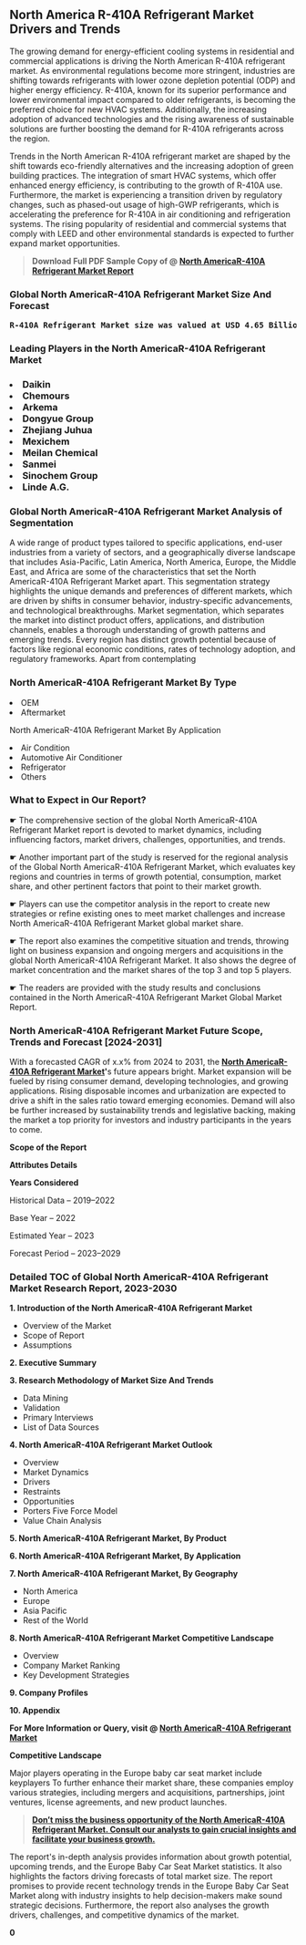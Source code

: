 <p><h2>North America R-410A Refrigerant Market Drivers and Trends</h2><p>The growing demand for energy-efficient cooling systems in residential and commercial applications is driving the North American R-410A refrigerant market. As environmental regulations become more stringent, industries are shifting towards refrigerants with lower ozone depletion potential (ODP) and higher energy efficiency. R-410A, known for its superior performance and lower environmental impact compared to older refrigerants, is becoming the preferred choice for new HVAC systems. Additionally, the increasing adoption of advanced technologies and the rising awareness of sustainable solutions are further boosting the demand for R-410A refrigerants across the region.</p><p>Trends in the North American R-410A refrigerant market are shaped by the shift towards eco-friendly alternatives and the increasing adoption of green building practices. The integration of smart HVAC systems, which offer enhanced energy efficiency, is contributing to the growth of R-410A use. Furthermore, the market is experiencing a transition driven by regulatory changes, such as phased-out usage of high-GWP refrigerants, which is accelerating the preference for R-410A in air conditioning and refrigeration systems. The rising popularity of residential and commercial systems that comply with LEED and other environmental standards is expected to further expand market opportunities.</p></p><blockquote id="" class=""><strong>Download Full PDF Sample Copy of @&nbsp;<a href="https://www.verifiedmarketreports.com/download-sample/?rid=660908&utm_source=GitHub-Jan&utm_medium=291" target="_blank">North AmericaR-410A Refrigerant Market Report</a>&nbsp;&nbsp;</strong></blockquote><h3 id="" class=""><strong>Global&nbsp;North AmericaR-410A Refrigerant Market Size And Forecast</strong></h3><pre class="reader-text-block__code-block"><strong>R-410A Refrigerant Market size was valued at USD 4.65 Billion in 2022 and is projected to reach USD 6.25 Billion by 2030, growing at a CAGR of 4.3% from 2024 to 2030.</strong></pre><h3 id="" class="">Leading Players in the&nbsp;North AmericaR-410A Refrigerant Market</h3><h3 class=""></Li><Li>Daikin</Li><Li> Chemours</Li><Li> Arkema</Li><Li> Dongyue Group</Li><Li> Zhejiang Juhua</Li><Li> Mexichem</Li><Li> Meilan Chemical</Li><Li> Sanmei</Li><Li> Sinochem Group</Li><Li> Linde A.G.</h3><h3 id="" class="">Global&nbsp;North AmericaR-410A Refrigerant Market Analysis of Segmentation</h3><p id="" class="">A wide range of product types tailored to specific applications, end-user industries from a variety of sectors, and a geographically diverse landscape that includes Asia-Pacific, Latin America, North America, Europe, the Middle East, and Africa are some of the characteristics that set the North AmericaR-410A Refrigerant Market apart. This segmentation strategy highlights the unique demands and preferences of different markets, which are driven by shifts in consumer behavior, industry-specific advancements, and technological breakthroughs. Market segmentation, which separates the market into distinct product offers, applications, and distribution channels, enables a thorough understanding of growth patterns and emerging trends. Every region has distinct growth potential because of factors like regional economic conditions, rates of technology adoption, and regulatory frameworks. Apart from contemplating</p><h3 id="" class="">North AmericaR-410A Refrigerant Market&nbsp;By Type</h3><p></Li><Li>OEM</Li><Li> Aftermarket</p><div class="" data-test-id=""><p>North AmericaR-410A Refrigerant Market&nbsp;By Application</p></div><p class=""></Li><Li>Air Condition</Li><Li> Automotive Air Conditioner</Li><Li> Refrigerator</Li><Li> Others</p><div class="" data-test-id=""><h3><span class="">What to Expect in Our Report?</span></h3></div><div class="" data-test-id=""><p><span class="">☛ The comprehensive section of the global North AmericaR-410A Refrigerant Market report is devoted to market dynamics, including influencing factors, market drivers, challenges, opportunities, and trends.</span></p></div><div class="" data-test-id=""><p><span class="">☛ Another important part of the study is reserved for the regional analysis of the Global North AmericaR-410A Refrigerant Market, which evaluates key regions and countries in terms of growth potential, consumption, market share, and other pertinent factors that point to their market growth.</span></p></div><div class="" data-test-id=""><p><span class="">☛ Players can use the competitor analysis in the report to create new strategies or refine existing ones to meet market challenges and increase North AmericaR-410A Refrigerant Market global market share.</span></p></div><div class="" data-test-id=""><p><span class="">☛ The report also examines the competitive situation and trends, throwing light on business expansion and ongoing mergers and acquisitions in the global North AmericaR-410A Refrigerant Market. It also shows the degree of market concentration and the market shares of the top 3 and top 5 players.</span></p></div><div class="" data-test-id=""><p><span class="">☛ The readers are provided with the study results and conclusions contained in the North AmericaR-410A Refrigerant Market Global Market Report.</span></p></div><div class="" data-test-id=""><h3><span class="">North AmericaR-410A Refrigerant Market Future Scope, Trends and Forecast [2024-2031]</span></h3></div><div class="" data-test-id=""><p><span class="">With a forecasted CAGR of x.x% from 2024 to 2031, the <strong><a href="https://www.verifiedmarketreports.com/download-sample/?rid=660908&utm_source=GitHub-Jan&utm_medium=291" target="_blank">North AmericaR-410A Refrigerant Market</a>'</strong>s future appears bright. Market expansion will be fueled by rising consumer demand, developing technologies, and growing applications. Rising disposable incomes and urbanization are expected to drive a shift in the sales ratio toward emerging economies. Demand will also be further increased by sustainability trends and legislative backing, making the market a top priority for investors and industry participants in the years to come.</span></p><p id="ember66" class="ember-view reader-text-block__paragraph"><strong>Scope of the Report</strong></p><p id="ember67" class="ember-view reader-text-block__paragraph"><strong>Attributes Details</strong></p><p id="ember68" class="ember-view reader-text-block__paragraph"><strong>Years Considered</strong></p><p id="ember69" class="ember-view reader-text-block__paragraph">Historical Data &ndash; 2019&ndash;2022</p><p id="ember70" class="ember-view reader-text-block__paragraph">Base Year &ndash; 2022</p><p id="ember71" class="ember-view reader-text-block__paragraph">Estimated Year &ndash; 2023</p><p id="ember72" class="ember-view reader-text-block__paragraph">Forecast Period &ndash; 2023&ndash;2029</p></div><h3 id="" class="">Detailed TOC of Global North AmericaR-410A Refrigerant Market Research Report, 2023-2030</h3><p id="" class=""><strong>1. Introduction of the North AmericaR-410A Refrigerant Market</strong></p><ul><li>Overview of the Market</li><li>Scope of Report</li><li>Assumptions</li></ul><p id="" class=""><strong>2. Executive Summary</strong></p><p id="" class=""><strong>3. Research Methodology of Market Size And Trends</strong></p><ul><li>Data Mining</li><li>Validation</li><li>Primary Interviews</li><li>List of Data Sources</li></ul><p id="" class=""><strong>4. North AmericaR-410A Refrigerant Market Outlook</strong></p><ul><li>Overview</li><li>Market Dynamics</li><li>Drivers</li><li>Restraints</li><li>Opportunities</li><li>Porters Five Force Model</li><li>Value Chain Analysis</li></ul><p id="" class=""><strong>5. North AmericaR-410A Refrigerant Market, By Product</strong></p><p id="" class=""><strong>6. North AmericaR-410A Refrigerant Market, By Application</strong></p><p id="" class=""><strong>7. North AmericaR-410A Refrigerant Market, By Geography</strong></p><ul><li>North America</li><li>Europe</li><li>Asia Pacific</li><li>Rest of the World</li></ul><p id="" class=""><strong>8. North AmericaR-410A Refrigerant Market Competitive Landscape</strong></p><ul><li>Overview</li><li>Company Market Ranking</li><li>Key Development Strategies</li></ul><p id="" class=""><strong>9. Company Profiles</strong></p><p id="" class=""><strong>10. Appendix</strong></p><p><strong>For More Information or Query, visit&nbsp;@ <a href="https://www.verifiedmarketreports.com/product/r-410a-refrigerant-market/" target="_blank">North AmericaR-410A Refrigerant Market</a></strong></p><p id="ember61" class="ember-view reader-text-block__paragraph"><strong>Competitive Landscape</strong></p><p id="ember62" class="ember-view reader-text-block__paragraph">Major players operating in the Europe baby car seat market include keyplayers To further enhance their market share, these companies employ various strategies, including mergers and acquisitions, partnerships, joint ventures, license agreements, and new product launches.</p><blockquote id="ember63" class="ember-view reader-text-block__blockquote"><strong><a href="https://www.verifiedmarketreports.com/download-sample/?rid=660908&utm_source=GitHub-Jan&utm_medium=291" target="_blank">Don&rsquo;t miss the business opportunity of the North AmericaR-410A Refrigerant Market. Consult our analysts to gain crucial insights and facilitate your business growth.</a></strong></blockquote><p id="ember64" class="ember-view reader-text-block__paragraph">The report's in-depth analysis provides information about growth potential, upcoming trends, and the Europe Baby Car Seat Market statistics. It also highlights the factors driving forecasts of total market size. The report promises to provide recent technology trends in the Europe Baby Car Seat Market along with industry insights to help decision-makers make sound strategic decisions. Furthermore, the report also analyses the growth drivers, challenges, and competitive dynamics of the market.</p><p class="ember-view reader-text-block__paragraph"><strong>0</strong></p>
